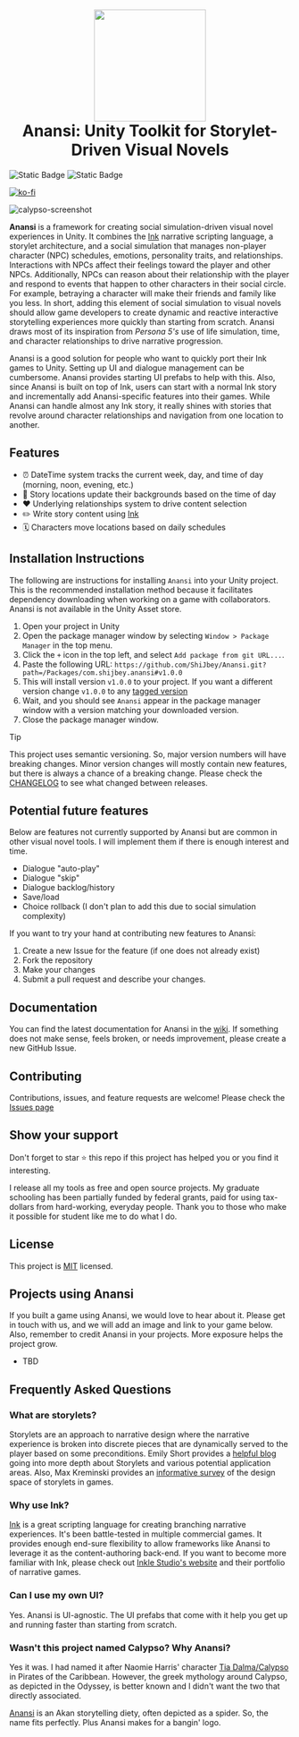 <h1 align="center">
  <img
    width="200"
    height="200"
    src="https://github.com/ShiJbey/Calypso/assets/11076525/46455e67-94b6-49e5-a072-980bd9ca6754"
  >
  <br>
  Anansi: Unity Toolkit for Storylet-Driven Visual Novels
</h1>

![Static Badge](https://img.shields.io/badge/Unity-2022.3-black)
![Static Badge](https://img.shields.io/badge/Version-1.0.0-green)

[![ko-fi](https://ko-fi.com/img/githubbutton_sm.svg)](https://ko-fi.com/J3J0UNJ1Q)

![calypso-screenshot](https://github.com/ShiJbey/Calypso/assets/11076525/810faa96-66f1-45d8-869d-94a0d7a4ecfc)

**Anansi** is a framework for creating social simulation-driven visual novel experiences in Unity. It combines the [Ink](https://www.inklestudios.com/ink/) narrative scripting language, a storylet architecture, and a social simulation that manages non-player character (NPC) schedules, emotions, personality traits, and relationships. Interactions with NPCs affect their feelings toward the player and other NPCs. Additionally, NPCs can reason about their relationship with the player and respond to events that happen to other characters in their social circle. For example, betraying a character will make their friends and family like you less. In short, adding this element of social simulation to visual novels should allow game developers to create dynamic and reactive interactive storytelling experiences more quickly than starting from scratch. Anansi draws most of its inspiration from _Persona 5's_ use of life simulation, time, and character relationships to drive narrative progression.

Anansi is a good solution for people who want to quickly port their Ink games to Unity. Setting up UI and dialogue management can be cumbersome. Anansi provides starting UI prefabs to help with this. Also, since Anansi is built on top of Ink, users can start with a normal Ink story and incrementally add Anansi-specific features into their games. While Anansi can handle almost any Ink story, it really shines with stories that revolve around character relationships and navigation from one location to another.

## Features

- ⏰ DateTime system tracks the current week, day, and time of day (morning, noon, evening, etc.)
- 📍 Story locations update their backgrounds based on the time of day
- ❤️ Underlying relationships system to drive content selection
- ✏️ Write story content using [Ink](https://www.inklestudios.com/ink/)
- 🗓️ Characters move locations based on daily schedules

## Installation Instructions

The following are instructions for installing `Anansi` into your Unity project. This is the recommended installation method because it facilitates dependency downloading when working on a game with collaborators. Anansi is not available in the Unity Asset store.

1. Open your project in Unity
2. Open the package manager window by selecting `Window > Package Manager` in the top menu.
3. Click the `+` icon in the top left, and select `Add package from git URL...`.
4. Paste the following URL: `https://github.com/ShiJbey/Anansi.git?path=/Packages/com.shijbey.anansi#v1.0.0`
5. This will install version `v1.0.0` to your project. If you want a different version change `v1.0.0` to any [tagged version](https://github.com/ShiJbey/Anansi/tags)
6. Wait, and you should see `Anansi` appear in the package manager window with a version matching your downloaded version.
7. Close the package manager window.

> [!TIP]
> This project uses semantic versioning. So, major version numbers will have breaking changes. Minor version changes will mostly contain new features, but there is always a chance of a breaking change. Please check the [CHANGELOG](./CHANGELOG.md) to see what changed between releases.

## Potential future features

Below are features not currently supported by Anansi but are common in other visual novel tools. I will implement them if there is enough interest and time.

- Dialogue "auto-play"
- Dialogue "skip"
- Dialogue backlog/history
- Save/load
- Choice rollback (I don't plan to add this due to social simulation complexity)

If you want to try your hand at contributing new features to Anansi:

1. Create a new Issue for the feature (if one does not already exist)
2. Fork the repository
3. Make your changes
4. Submit a pull request and describe your changes.

## Documentation

You can find the latest documentation for Anansi in the [wiki](https://github.com/ShiJbey/Anansi/wiki). If something does not make sense, feels broken, or needs improvement, please create a new GitHub Issue.

## Contributing

Contributions, issues, and feature requests are welcome! Please check the [Issues page](https://github.com/ShiJbey/Anansi/issues)

## Show your support

Don't forget to star ⭐️ this repo if this project has helped you or you find it interesting.

I release all my tools as free and open source projects. My graduate schooling has been partially funded by federal grants, paid for using tax-dollars from hard-working, everyday people. Thank you to those who make it possible for student like me to do what I do.

## License

This project is [MIT](./LICENSE.md) licensed.

## Projects using Anansi

If you built a game using Anansi, we would love to hear about it. Please get in touch with us, and we will add an image and link to your game below. Also, remember to credit Anansi in your projects. More exposure helps the project grow.

- TBD

## Frequently Asked Questions

### What are storylets?

Storylets are an approach to narrative design where the narrative experience is broken into discrete pieces that are dynamically served to the player based on some preconditions. Emily Short provides a [helpful blog](https://emshort.blog/2019/11/29/storylets-you-want-them/) going into more depth about Storylets and various potential application areas. Also, Max Kreminski provides an [informative survey](https://mkremins.github.io/publications/Storylets_SketchingAMap.pdf) of the design space of storylets in games.

### Why use Ink?

[Ink](https://www.inklestudios.com/ink/) is a great scripting language for creating branching narrative experiences. It's been battle-tested in multiple commercial games. It provides enough end-sure flexibility to allow frameworks like Anansi to leverage it as the content-authoring back-end. If you want to become more familiar with Ink, please check out [Inkle Studio's website](https://www.inklestudios.com) and their portfolio of narrative games.

### Can I use my own UI?

Yes. Anansi is UI-agnostic. The UI prefabs that come with it help you get up and running faster than starting from scratch.

### Wasn't this project named Calypso? Why Anansi?

Yes it was. I had named it after Naomie Harris' character [Tia Dalma/Calypso](https://en.wikipedia.org/wiki/Tia_Dalma) in Pirates of the Caribbean. However, the greek mythology around Calypso, as depicted in the Odyssey, is better known and I didn't want the two that directly associated.

[Anansi](https://en.wikipedia.org/wiki/Anansi) is an Akan storytelling diety, often depicted as a spider. So, the name fits perfectly. Plus Anansi makes for a bangin' logo.
